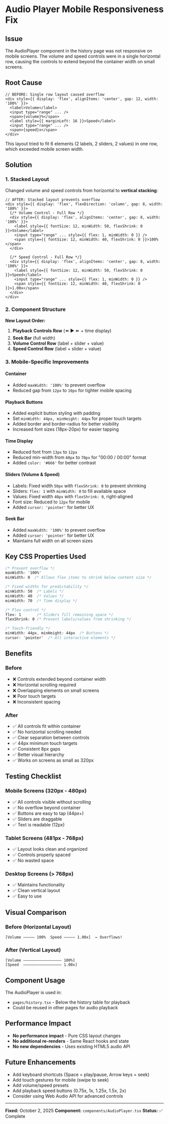 # Audio Player Mobile Responsiveness Fix

## Issue
The AudioPlayer component in the history page was not responsive on mobile screens. The volume and speed controls were in a single horizontal row, causing the controls to extend beyond the container width on small screens.

## Root Cause
```tsx
// BEFORE: Single row layout caused overflow
<div style={{ display: 'flex', alignItems: 'center', gap: 12, width: '100%' }}>
  <label>Volume</label>
  <input type="range" ... />
  <span>{volume}%</span>
  <label style={{ marginLeft: 16 }}>Speed</label>
  <input type="range" ... />
  <span>{speed}x</span>
</div>
```

This layout tried to fit 6 elements (2 labels, 2 sliders, 2 values) in one row, which exceeded mobile screen width.

## Solution

### 1. Stacked Layout
Changed volume and speed controls from horizontal to **vertical stacking**:

```tsx
// AFTER: Stacked layout prevents overflow
<div style={{ display: 'flex', flexDirection: 'column', gap: 8, width: '100%' }}>
  {/* Volume Control - Full Row */}
  <div style={{ display: 'flex', alignItems: 'center', gap: 8, width: '100%' }}>
    <label style={{ fontSize: 12, minWidth: 50, flexShrink: 0 }}>Volume</label>
    <input type="range" ... style={{ flex: 1, minWidth: 0 }} />
    <span style={{ fontSize: 12, minWidth: 40, flexShrink: 0 }}>100%</span>
  </div>
  
  {/* Speed Control - Full Row */}
  <div style={{ display: 'flex', alignItems: 'center', gap: 8, width: '100%' }}>
    <label style={{ fontSize: 12, minWidth: 50, flexShrink: 0 }}>Speed</label>
    <input type="range" ... style={{ flex: 1, minWidth: 0 }} />
    <span style={{ fontSize: 12, minWidth: 40, flexShrink: 0 }}>1.00x</span>
  </div>
</div>
```

### 2. Component Structure

**New Layout Order:**
1. **Playback Controls Row** (⏪ ▶️ ⏩ + time display)
2. **Seek Bar** (full width)
3. **Volume Control Row** (label + slider + value)
4. **Speed Control Row** (label + slider + value)

### 3. Mobile-Specific Improvements

#### Container
- Added `maxWidth: '100%'` to prevent overflow
- Reduced gap from `12px` to `10px` for tighter mobile spacing

#### Playback Buttons
- Added explicit button styling with padding
- Set `minWidth: 44px, minHeight: 44px` for proper touch targets
- Added border and border-radius for better visibility
- Increased font sizes (18px-20px) for easier tapping

#### Time Display
- Reduced font from `13px` to `12px`
- Reduced min-width from `60px` to `70px` for "00:00 / 00:00" format
- Added `color: '#666'` for better contrast

#### Sliders (Volume & Speed)
- Labels: Fixed width `50px` with `flexShrink: 0` to prevent shrinking
- Sliders: `flex: 1` with `minWidth: 0` to fill available space
- Values: Fixed width `40px` with `flexShrink: 0`, right-aligned
- Font size: Reduced to `12px` for mobile
- Added `cursor: 'pointer'` for better UX

#### Seek Bar
- Added `maxWidth: '100%'` to prevent overflow
- Added `cursor: 'pointer'` for better UX
- Maintains full width on all screen sizes

## Key CSS Properties Used

```css
/* Prevent overflow */
maxWidth: '100%'
minWidth: 0  /* Allows flex items to shrink below content size */

/* Fixed widths for predictability */
minWidth: 50  /* Labels */
minWidth: 40  /* Values */
minWidth: 70  /* Time display */

/* Flex control */
flex: 1       /* Sliders fill remaining space */
flexShrink: 0 /* Prevent labels/values from shrinking */

/* Touch-friendly */
minWidth: 44px, minHeight: 44px  /* Buttons */
cursor: 'pointer'  /* All interactive elements */
```

## Benefits

### Before
- ❌ Controls extended beyond container width
- ❌ Horizontal scrolling required
- ❌ Overlapping elements on small screens
- ❌ Poor touch targets
- ❌ Inconsistent spacing

### After
- ✅ All controls fit within container
- ✅ No horizontal scrolling needed
- ✅ Clear separation between controls
- ✅ 44px minimum touch targets
- ✅ Consistent 8px gaps
- ✅ Better visual hierarchy
- ✅ Works on screens as small as 320px

## Testing Checklist

### Mobile Screens (320px - 480px)
- ✅ All controls visible without scrolling
- ✅ No overflow beyond container
- ✅ Buttons are easy to tap (44px+)
- ✅ Sliders are draggable
- ✅ Text is readable (12px)

### Tablet Screens (481px - 768px)
- ✅ Layout looks clean and organized
- ✅ Controls properly spaced
- ✅ No wasted space

### Desktop Screens (> 768px)
- ✅ Maintains functionality
- ✅ Clean vertical layout
- ✅ Easy to use

## Visual Comparison

### Before (Horizontal Layout)
```
[Volume ————— 100%  Speed ————— 1.00x]  ← Overflows!
```

### After (Vertical Layout)
```
[Volume ————————————————— 100%]
[Speed  ————————————————— 1.00x]
```

## Component Usage

The AudioPlayer is used in:
- `pages/history.tsx` - Below the history table for playback
- Could be reused in other pages for audio playback

## Performance Impact

- **No performance impact** - Pure CSS layout changes
- **No additional re-renders** - Same React hooks and state
- **No new dependencies** - Uses existing HTML5 audio API

## Future Enhancements

- Add keyboard shortcuts (Space = play/pause, Arrow keys = seek)
- Add touch gestures for mobile (swipe to seek)
- Add volume/speed presets
- Add playback speed buttons (0.75x, 1x, 1.25x, 1.5x, 2x)
- Consider using Web Audio API for advanced controls

---

**Fixed:** October 2, 2025
**Component:** `components/AudioPlayer.tsx`
**Status:** ✅ Complete
